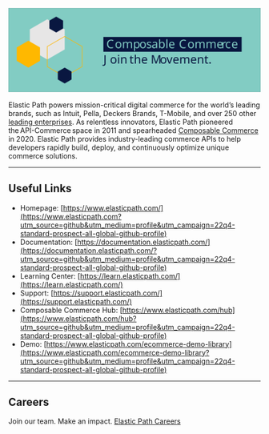 <!--[![Elastic Path](https://raw.githubusercontent.com/elasticpath/.github/master/profile/banner.svg)](https://www.elasticpath.com)-->
[![Elastic Path](banner.svg)](https://www.elasticpath.com)

Elastic Path powers mission-critical digital commerce for the world’s leading brands, such as Intuit, Pella, Deckers Brands, T-Mobile, and over 250 other [leading enterprises](https://www.elasticpath.com/case-studies?utm_source=github&utm_medium=profile&utm_campaign=22q4-standard-prospect-all-global-github-profile). As relentless innovators, Elastic Path pioneered the API-Commerce space in 2011 and spearheaded [Composable Commerce](https://www.elasticpath.com/composable-commerce?utm_source=github&utm_medium=profile&utm_campaign=22q4-standard-prospect-all-global-github-profile) in 2020. Elastic Path provides industry-leading commerce APIs to help developers rapidly build, deploy, and continuously optimize unique commerce solutions.

---

## Useful Links

- Homepage: [https://www.elasticpath.com/](https://www.elasticpath.com?utm_source=github&utm_medium=profile&utm_campaign=22q4-standard-prospect-all-global-github-profile)
- Documentation: [https://documentation.elasticpath.com/](https://documentation.elasticpath.com/?utm_source=github&utm_medium=profile&utm_campaign=22q4-standard-prospect-all-global-github-profile)
- Learning Center: [https://learn.elasticpath.com/](https://learn.elasticpath.com/)
- Support: [https://support.elasticpath.com/](https://support.elasticpath.com/)
- Composable Commerce Hub: [https://www.elasticpath.com/hub](https://www.elasticpath.com/hub?utm_source=github&utm_medium=profile&utm_campaign=22q4-standard-prospect-all-global-github-profile)
- Demo: [https://www.elasticpath.com/ecommerce-demo-library](https://www.elasticpath.com/ecommerce-demo-library?utm_source=github&utm_medium=profile&utm_campaign=22q4-standard-prospect-all-global-github-profile)

---

## Careers

Join our team. Make an impact. [Elastic Path Careers](https://www.elasticpath.com/company/ecommerce-jobs?utm_source=github&utm_medium=profile&utm_campaign=22q4-standard-prospect-all-global-github-profile)